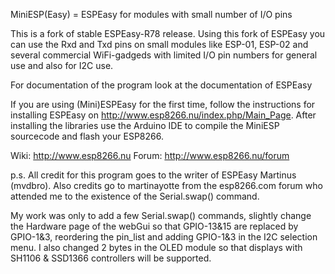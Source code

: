 MiniESP(Easy) = ESPEasy for modules with small number of I/O pins

This is a fork of stable ESPEasy-R78 release.
Using this fork of ESPEasy you can use the Rxd and Txd pins on small modules like ESP-01, ESP-02 and several commercial WiFi-gadgeds with limited I/O pin numbers for general use and also for I2C use. 

For documentation of the program look at the documentation of ESPEasy

If you are using (Mini)ESPEasy for the first time, follow the instructions for installing ESPEasy on http://www.esp8266.nu/index.php/Main_Page. After installing the libraries use the Arduino IDE to compile the MiniESP sourcecode and flash your ESP8266.


Wiki: http://www.esp8266.nu
Forum: http://www.esp8266.nu/forum

p.s.
All credit for this program goes to the writer of ESPEasy Martinus (mvdbro).
Also credits go to martinayotte from the esp8266.com forum who attended me to the existence of the Serial.swap() command.

My work was only to add a few Serial.swap() commands, slightly change the Hardware page of the webGui so that GPIO-13&15 are replaced by GPIO-1&3, reordering the pin_list and adding GPIO-1&3 in the I2C selection menu.
I also changed 2 bytes in the OLED module so that displays with SH1106 & SSD1366 controllers will be supported.
